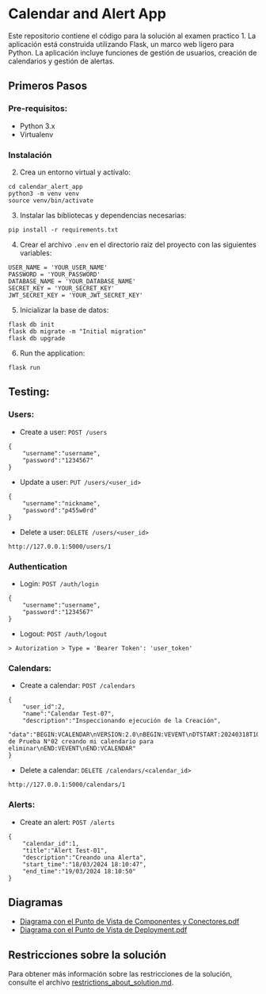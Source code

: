 # Calendar and Alert App
Este repositorio contiene el código para la solución al examen practico 1. La aplicación está construida utilizando Flask, un marco web ligero para Python. La aplicación incluye funciones de gestión de usuarios, creación de calendarios y gestión de alertas.

## Primeros Pasos

### Pre-requisitos:
- Python 3.x
- Virtualenv

### Instalación

2. Crea un entorno virtual y actívalo:
```
cd calendar_alert_app
python3 -m venv venv
source venv/bin/activate
```

3. Instalar las bibliotecas y dependencias necesarias:
```
pip install -r requirements.txt
```

4. Crear el archivo `.env` en el directorio raiz del proyecto con las siguientes variables:
```
USER_NAME = 'YOUR_USER_NAME'
PASSWORD = 'YOUR_PASSWORD'
DATABASE_NAME = 'YOUR_DATABASE_NAME'
SECRET_KEY = 'YOUR_SECRET_KEY'
JWT_SECRET_KEY = 'YOUR_JWT_SECRET_KEY'
```

5. Inicializar la base de datos:
```
flask db init
flask db migrate -m "Initial migration"
flask db upgrade
```

6. Run the application:
```
flask run
```

## Testing:

### Users:
- Create a user: `POST /users`
```
{
    "username":"username",
    "password":"1234567"
}
```

- Update a user: `PUT /users/<user_id>`
```
{
    "username":"nickname",
    "password":"p455w0rd"
}
```

- Delete a user: `DELETE /users/<user_id>`
```
http://127.0.0.1:5000/users/1
```

### Authentication
- Login: `POST /auth/login`
```
{
    "username":"username",
    "password":"1234567"
}
```

- Logout: `POST /auth/logout`
```
> Autorization > Type = 'Bearer Token': 'user_token' 
```

### Calendars:
- Create a calendar: `POST /calendars`
```
{
    "user_id":2,
    "name":"Calendar Test-07",
    "description":"Inspeccionando ejecución de la Creación",
    "data":"BEGIN:VCALENDAR\nVERSION:2.0\nBEGIN:VEVENT\nDTSTART:20240318T100000\nDTEND:20240319T110000\nSUMMARY:Creación de Prueba N°02 creando mi calendario para eliminar\nEND:VEVENT\nEND:VCALENDAR"
}
```

- Delete a calendar: `DELETE /calendars/<calendar_id>`
```
http://127.0.0.1:5000/calendars/1
```

### Alerts:
- Create an alert: `POST /alerts`
```
{
    "calendar_id":1,
    "title":"Alert Test-01",
    "description":"Creando una Alerta",
    "start_time":"18/03/2024 18:10:47",
    "end_time":"19/03/2024 18:10:50"
}
```

## Diagramas
- [Diagrama con el Punto de Vista de Componentes y Conectores.pdf](/Components%20_and_%20Connectors.pdf)
- [Diagrama con el Punto de Vista de Deployment.pdf](/Deployment.pdf)

## Restricciones sobre la solución
Para obtener más información sobre las restricciones de la solución, consulte el archivo [restrictions_about_solution.md](/restrictions_about_solution.md).
